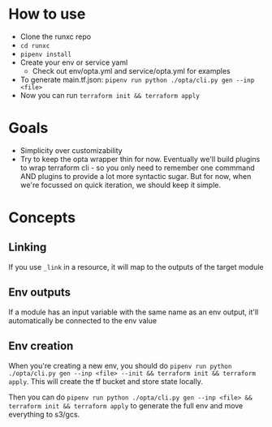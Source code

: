 How to use
==========
- Clone the runxc repo
- `cd runxc`
- `pipenv install`
- Create your env or service yaml
    - Check out env/opta.yml and service/opta.yml for examples
- To generate main.tf.json: `pipenv run python ./opta/cli.py gen --inp <file>`
- Now you can run `terraform init && terraform apply`

Goals
=====
- Simplicity over customizability
- Try to keep the opta wrapper thin for now. Eventually we'll build plugins to
    wrap terraform cli - so you only need to remember one commmand AND plugins
    to provide a lot more syntactic sugar. But for now, when we're focussed on
    quick iteration, we should keep it simple.

Concepts
========

Linking
-------
If you use `_link` in a resource, it will map to the outputs of the target
module

Env outputs
-----------
If a module has an input variable with the same name as an env output, it'll
  automatically be connected to the env value

Env creation
------------
When you're creating a new env, you should do `pipenv run python ./opta/cli.py
  gen --inp <file> --init && terraform init && terraform apply`. This will 
  create the tf bucket and store state locally.

Then you can do `pipenv run python ./opta/cli.py gen --inp <file> && terraform
init && terraform apply` to generate the full env and move everything to s3/gcs.
